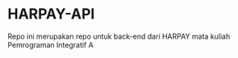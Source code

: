 # HARPAY-API
Repo ini merupakan repo untuk back-end dari HARPAY mata kuliah Pemrograman Integratif A
